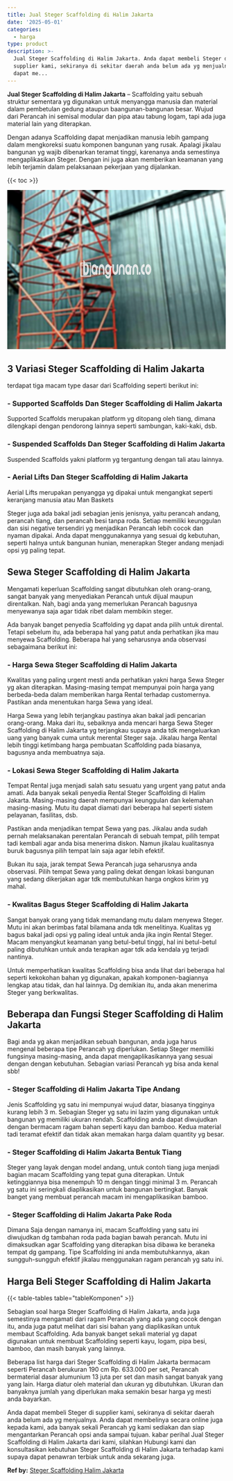 ```yaml
---
title: Jual Steger Scaffolding di Halim Jakarta
date: '2025-05-01'
categories:
  - harga
type: product
description: >-
  Jual Steger Scaffolding di Halim Jakarta. Anda dapat membeli Steger di
  supplier kami, sekiranya di sekitar daerah anda belum ada yg menjualnya. Anda
  dapat me...
---
```


**Jual Steger Scaffolding di Halim Jakarta** – Scaffolding yaitu sebuah struktur sementara yg digunakan untuk menyangga manusia dan material dalam pembetulan gedung ataupun baangunan-bangunan besar. Wujud dari Perancah ini semisal modular dan pipa atau tabung logam, tapi ada juga material lain yang diterapkan.

Dengan adanya Scaffolding dapat menjadikan manusia lebih gampang dalam mengkoreksi suatu komponen bangunan yang rusak. Apalagi jikalau bangunan yg wajib dibenarkan teramat tinggi, karenanya anda semestinya mengaplikasikan Steger. Dengan ini juga akan memberikan keamanan yang lebih terjamin dalam pelaksanaan pekerjaan yang dijalankan.

{{< toc >}}

![Jual Steger Scaffolding di Halim Jakarta](/images/sewa-scaffolding-steger-18.png)

## 3 Variasi Steger Scaffolding di Halim Jakarta

terdapat tiga macam type dasar dari Scaffolding seperti berikut ini:

### \- Supported Scaffolds Dan Steger Scaffolding di Halim Jakarta

Supported Scaffolds merupakan platform yg ditopang oleh tiang, dimana dilengkapi dengan pendorong lainnya seperti sambungan, kaki-kaki, dsb.

### \- Suspended Scaffolds Dan Steger Scaffolding di Halim Jakarta

Suspended Scaffolds yakni platform yg tergantung dengan tali atau lainnya.

### \- Aerial Lifts Dan Steger Scaffolding di Halim Jakarta

Aerial Lifts merupakan penyangga yg dipakai untuk mengangkat seperti keranjang manusia atau Man Baskets

Steger juga ada bakal jadi sebagian jenis jenisnya, yaitu perancah andang, perancah tiang, dan perancah besi tanpa roda. Setiap memiliki keunggulan dan sisi negative tersendiri yg menjadikan Perancah lebih cocok dan nyaman dipakai. Anda dapat menggunakannya yang sesuai dg kebutuhan, seperti halnya untuk bangunan hunian, menerapkan Steger andang menjadi opsi yg paling tepat.

## Sewa Steger Scaffolding di Halim Jakarta

Mengamati keperluan Scaffolding sangat dibutuhkan oleh orang-orang, sangat banyak yang menyediakan Perancah untuk dijual maupun direntalkan. Nah, bagi anda yang memerlukan Perancah bagusnya menyewanya saja agar tidak ribet dalam membikin steger.

Ada banyak banget penyedia Scaffolding yg dapat anda pilih untuk dirental. Tetapi sebelum itu, ada beberapa hal yang patut anda perhatikan jika mau menyewa Scaffolding. Beberapa hal yang seharusnya anda observasi sebagaimana berikut ini:

### \- Harga Sewa Steger Scaffolding di Halim Jakarta

Kwalitas yang paling urgent mesti anda perhatikan yakni harga Sewa Steger yg akan diterapkan. Masing-masing tempat mempunyai poin harga yang berbeda-beda dalam memberikan harga Rental terhadap customernya. Pastikan anda menentukan harga Sewa yang ideal.

Harga Sewa yang lebih terjangkau pastinya akan bakal jadi pencarian orang-orang. Maka dari itu, sebaiknya anda mencari harga Sewa Steger Scaffolding di Halim Jakarta yg terjangkau supaya anda tdk mengeluarkan uang yang banyak cuma untuk merental Steger saja. Jikalau harga Rental lebih tinggi ketimbang harga pembuatan Scaffolding pada biasanya, bagusnya anda membuatnya saja.

### \- Lokasi Sewa Steger Scaffolding di Halim Jakarta

Tempat Rental juga menjadi salah satu sesuatu yang urgent yang patut anda amati. Ada banyak sekali penyedia Rental Steger Scaffolding di Halim Jakarta. Masing-masing daerah mempunyai keunggulan dan kelemahan masing-masing. Mutu itu dapat diamati dari beberapa hal seperti sistem pelayanan, fasilitas, dsb.

Pastikan anda menjadikan tempat Sewa yang pas. Jikalau anda sudah pernah melaksanakan perentalan Perancah di sebuah tempat, pilih tempat tadi kembali agar anda bisa menerima diskon. Namun jikalau kualitasnya buruk bagusnya pilih tempat lain saja agar lebih efektif.

Bukan itu saja, jarak tempat Sewa Perancah juga seharusnya anda observasi. Pilih tempat Sewa yang paling dekat dengan lokasi bangunan yang sedang dikerjakan agar tdk membutuhkan harga ongkos kirim yg mahal.

### \- Kwalitas Bagus Steger Scaffolding di Halim Jakarta

Sangat banyak orang yang tidak memandang mutu dalam menyewa Steger. Mutu ini akan berimbas fatal bilamana anda tdk menelitinya. Kualitas yg bagus bakal jadi opsi yg paling ideal untuk anda jika ingin Rental Steger. Macam menyangkut keamanan yang betul-betul tinggi, hal ini betul-betul paling dibutuhkan untuk anda terapkan agar tdk ada kendala yg terjadi nantinya.

Untuk memperhatikan kwalitas Scaffolding bisa anda lihat dari beberapa hal seperti kekokohan bahan yg digunakan, apakah komponen-bagiannya lengkap atau tidak, dan hal lainnya. Dg demikian itu, anda akan menerima Steger yang berkwalitas.

## Beberapa dan Fungsi Steger Scaffolding di Halim Jakarta

Bagi anda yg akan menjadikan sebuah bangunan, anda juga harus mengenal beberapa tipe Perancah yg diperlukan. Setiap Steger memiliki fungsinya masing-masing, anda dapat mengaplikasikannya yang sesuai dengan dengan kebutuhan. Sebagian variasi Perancah yg bisa anda kenal sbb!

### \- Steger Scaffolding di Halim Jakarta Tipe Andang

Jenis Scaffolding yg satu ini mempunyai wujud datar, biasanya tingginya kurang lebih 3 m. Sebagian Steger yg satu ini lazim yang digunakan untuk bangunan yg memiliki ukuran rendah. Scaffolding anda dapat diwujudkan dengan bermacam ragam bahan seperti kayu dan bamboo. Kedua material tadi teramat efektif dan tidak akan memakan harga dalam quantity yg besar.

### \- Steger Scaffolding di Halim Jakarta Bentuk Tiang

Steger yang layak dengan model andang, untuk contoh tiang juga menjadi bagian macam Scaffolding yang tepat guna diterapkan. Untuk ketinggiannya bisa menempuh 10 m dengan tinggi minimal 3 m. Perancah yg satu ini seringkali diaplikasikan untuk bangunan bertingkat. Banyak banget yang membuat perancah macam ini mengaplikasikan bamboo.

### \- Steger Scaffolding di Halim Jakarta Pake Roda

Dimana Saja dengan namanya ini, macam Scaffolding yang satu ini diwujudkan dg tambahan roda pada bagian bawah perancah. Mutu ini dimaksudkan agar Scaffolding yang diterapkan bisa dibawa ke beraneka tempat dg gampang. Tipe Scaffolding ini anda membutuhkannya, akan sungguh-sungguh efektif jikalau menggunakan ragam perancah yg satu ini.

## Harga Beli Steger Scaffolding di Halim Jakarta

{{< table-tables table="tableKomponen" >}}

Sebagian soal harga Steger Scaffolding di Halim Jakarta, anda juga semestinya mengamati dari ragam Perancah yang ada yang cocok dengan itu, anda juga patut melihat dari sisi bahan yang diaplikasikan untuk membaut Scaffolding. Ada banyak banget sekali material yg dapat digunakan untuk membuat Scaffolding seperti kayu, logam, pipa besi, bamboo, dan masih banyak yang lainnya.

Beberapa list harga dari Steger Scaffolding di Halim Jakarta bermacam seperti Perancah berukuran 190 cm Rp. 633.000 per set, Perancah bermaterial dasar alumunium 13 juta per set dan masih sangat banyak yang yang lain. Harga diatur oleh material dan ukuran yg dibutuhkan. Ukuran dan banyaknya jumlah yang diperlukan maka semakin besar harga yg mesti anda bayarkan.

Anda dapat membeli Steger di supplier kami, sekiranya di sekitar daerah anda belum ada yg menjualnya. Anda dapat membelinya secara online juga kepada kami, ada banyak sekali Perancah yg kami sediakan dan siap mengantarkan Perancah opsi anda sampai tujuan. kabar perihal Jual Steger Scaffolding di Halim Jakarta dari kami, silahkan Hubungi kami dan konsultasikan kebutuhan Steger Scaffolding di Halim Jakarta terhadap kami supaya dapat penawran terbiak untuk anda sekarang juga.

**Ref by:** [Steger Scaffolding Halim Jakarta](https://id.wikipedia.org/wiki/Steger)
